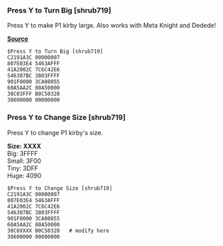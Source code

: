 ### Press Y to Turn Big [shrub719]

Press Y to make P1 kirby large. Also works with Meta Knight and Dedede!

[**Source**](../asm/y_big.asm)

```
$Press Y to Turn Big [shrub719]
C2191A3C 00000007
807E03E4 5463AFFF
41A2002C 7C6C42E6
546307BC 3803FFFF
901F0000 3CA08055
60A5AA2C 80A50000
38C03FFF B0C50328
38600000 00000000
```

### Press Y to Change Size [shrub719]

Press Y to change P1 kirby's size.

**Size: XXXX**  
Big: 3FFFF  
Small: 3F00  
Tiny: 3DFF  
Huge: 4090

```
$Press Y to Change Size [shrub719]
C2191A3C 00000007
807E03E4 5463AFFF
41A2002C 7C6C42E6
546307BC 3803FFFF
901F0000 3CA08055
60A5AA2C 80A50000
38C0XXXX B0C50328   # modify here
38600000 00000000
```

